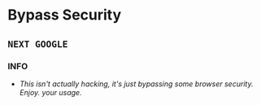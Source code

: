 # Bypass Security
## ``NEXT GOOGLE``
### INFO
- *This isn't actually hacking, it's just bypassing some browser security. Enjoy. your usage.*